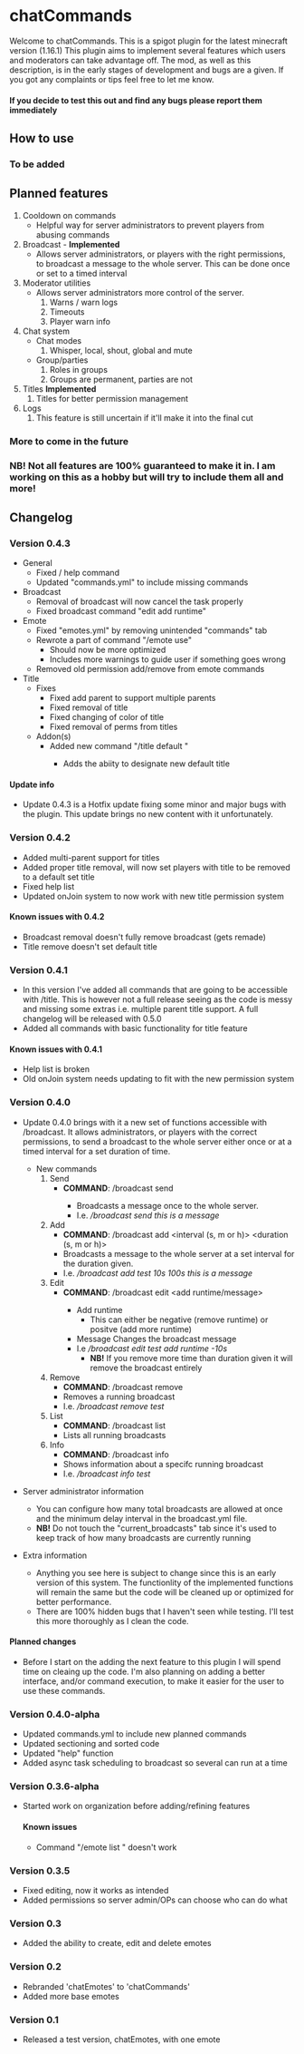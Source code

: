# chatCommands
Welcome to chatCommands. This is a spigot plugin for the latest minecraft version (1.16.1)
This plugin aims to implement several features which users and moderators can take advantage off.
The mod, as well as this description, is in the early stages of development and bugs are a given.
If you got any complaints or tips feel free to let me know. 
#### If you decide to test this out and find any bugs please report them immediately

## How to use
### To be added

## Planned features
 1. Cooldown on commands
    - Helpful way for server administrators to prevent players from abusing commands
 2. Broadcast - **Implemented**
    - Allows server administrators, or players with the right permissions, to broadcast a message to the whole server. This can be done once or set to a timed interval
 3. Moderator utilities
    - Allows server administrators more control of the server.
      1. Warns / warn logs
      2. Timeouts
      3. Player warn info
 4. Chat system
    - Chat modes
      1. Whisper, local, shout, global and mute
    - Group/parties
      1. Roles in groups
      2. Groups are permanent, parties are not
 5. Titles **Implemented**
    1. Titles for better permission management
 6. Logs
    1. This feature is still uncertain if it'll make it into the final cut
 ### More to come in the future
 ### NB! Not all features are 100% guaranteed to make it in. I am working on this as a hobby but will try to include them all and more!

## Changelog
### Version 0.4.3
- General
  - Fixed /<label> help command
  - Updated "commands.yml" to include missing commands
- Broadcast
  - Removal of broadcast will now cancel the task properly
  - Fixed broadcast command "edit add runtime"
- Emote
  - Fixed "emotes.yml" by removing unintended "commands" tab
  - Rewrote a part of command "/emote use"
    - Should now be more optimized
    - Includes more warnings to guide user if something goes wrong
  - Removed old permission add/remove from emote commands
- Title
  - Fixes
    - Fixed add parent to support multiple parents
    - Fixed removal of title
    - Fixed changing of color of title
    - Fixed removal of perms from titles
  - Addon(s)
    - Added new command "/title default <name>"
      - Adds the abiity to designate new default title
#### Update info
- Update 0.4.3 is a Hotfix update fixing some minor and major bugs with the plugin. This update brings no new content with it unfortunately.
### Version 0.4.2
- Added multi-parent support for titles
- Added proper title removal, will now set players with title to be removed to a default set title
- Fixed help list
- Updated onJoin system to now work with new title permission system
#### Known issues with 0.4.2
- Broadcast removal doesn't fully remove broadcast (gets remade)
- Title remove doesn't set default title
### Version 0.4.1
- In this version I've added all commands that are going to be accessible with /title. This is however not a full release seeing as the code is messy and missing some extras i.e. multiple parent title support. A full changelog will be released with 0.5.0
- Added all commands with basic functionality for title feature
#### Known issues with 0.4.1
- Help list is broken
- Old onJoin system needs updating to fit with the new permission system
### Version 0.4.0
- Update 0.4.0 brings with it a new set of functions accessible with /broadcast. It allows administrators, or players with the correct permissions, to send a broadcast to the whole server either once or at a timed interval for a set duration of time.
  - New commands
    1. Send
       - **COMMAND**: /broadcast send <message>
         - Broadcasts a message once to the whole server. 
         - I.e. */broadcast send this is a message*
    2. Add
       - **COMMAND**: /broadcast add <name> <interval (s, m or h)> <duration (s, m or h)> <message>
       - Broadcasts a message to the whole server at a set interval for the duration given. 
       - I.e. */broadcast add test 10s 100s this is a message*
    3. Edit
       - **COMMAND**: /broadcast edit <name> <add runtime/message> <new value>
         - Add runtime
           - This can either be negative (remove runtime) or positve (add more runtime)
         - Message
           Changes the broadcast message
         - I.e */broadcast edit test add runtime -10s*
            - **NB!** If you remove more time than duration given it will remove the broadcast entirely
    4. Remove
       - **COMMAND**: /broadcast remove <name>
       - Removes a running broadcast
       - I.e. */broadcast remove test*
    5. List
       - **COMMAND**: /broadcast list
       - Lists all running broadcasts
    6. Info
       - **COMMAND**: /broadcast info <name>
       - Shows information about a specifc running broadcast
       - I.e. */broadcast info test*
 - Server administrator information
   - You can configure how many total broadcasts are allowed at once and the minimum delay interval in the broadcast.yml file. 
   - **NB!** Do not touch the "current_broadcasts" tab since it's used to keep track of how many broadcasts are currently running
 
 - Extra information
   - Anything you see here is subject to change since this is an early version of this system. The functionlity of the implemented functions will remain the same but the code will be cleaned up or optimized for better performance.
   - There are 100% hidden bugs that I haven't seen while testing. I'll test this more thoroughly as I clean the code.

#### Planned changes
- Before I start on the adding the next feature to this plugin I will spend time on cleaing up the code. I'm also planning on adding a better interface, and/or command execution, to make it easier for the user to use these commands.
       
### Version 0.4.0-alpha
- Updated commands.yml to include new planned commands
- Updated sectioning and sorted code
- Updated "help" function
- Added async task scheduling to broadcast so several can run at a time
### Version 0.3.6-alpha
- Started work on organization before adding/refining features
  #### Known issues
  - Command "/emote list <num>" doesn't work
  
### Version 0.3.5
- Fixed editing, now it works as intended
- Added permissions so server admin/OPs can choose who can do what

### Version 0.3
- Added the ability to create, edit and delete emotes

### Version 0.2
- Rebranded 'chatEmotes' to 'chatCommands'
- Added more base emotes

### Version 0.1
- Released a test version, chatEmotes, with one emote
